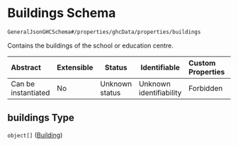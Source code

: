 # Buildings Schema

```txt
GeneralJsonGHCSchema#/properties/ghcData/properties/buildings
```

Contains the buildings of the school or education centre.


| Abstract            | Extensible | Status         | Identifiable            | Custom Properties | Additional Properties | Access Restrictions | Defined In                                                         |
| :------------------ | ---------- | -------------- | ----------------------- | :---------------- | --------------------- | ------------------- | ------------------------------------------------------------------ |
| Can be instantiated | No         | Unknown status | Unknown identifiability | Forbidden         | Allowed               | none                | [ghc.schema.json\*](../out/ghc.schema.json "open original schema") |

## buildings Type

`object[]` ([Building](ghc-properties-ghcdata-properties-buildings-building.md))
